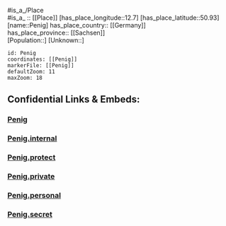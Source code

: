 ﻿---
location: [50.93,12.7] 
mapzoom: [7,12] 
mapmarker: city 
type: City
tags:
- geo/City


SpocWebEntityId: 33291
isDeleted: false
confidential: public

---
#is_a_/Place  
#is_a_ :: [[Place]] 
[has_place_longitude::12.7] 
[has_place_latitude::50.93] 
[name::Penig] 
has_place_country:: [[Germany]]  
has_place_province:: [[Sachsen]]  
[Population::] 
[Unknown::] 


```leaflet
id: Penig
coordinates: [[Penig]] 
markerFile: [[Penig]] 
defaultZoom: 11 
maxZoom: 18
```


## Confidential Links & Embeds: 

### [Penig](/_public/Earth/Continent/Europe/Europe~Central/Germany/Germany~East/Sachsen/counties~Sachsen/Mittelsachsen/cities~Mittelsachsen/Penig.md) 

### [Penig.internal](/_internal/Earth/Continent/Europe/Europe~Central/Germany/Germany~East/Sachsen/counties~Sachsen/Mittelsachsen/cities~Mittelsachsen/Penig.internal.md) 

### [Penig.protect](/_protect/Earth/Continent/Europe/Europe~Central/Germany/Germany~East/Sachsen/counties~Sachsen/Mittelsachsen/cities~Mittelsachsen/Penig.protect.md) 

### [Penig.private](/_private/Earth/Continent/Europe/Europe~Central/Germany/Germany~East/Sachsen/counties~Sachsen/Mittelsachsen/cities~Mittelsachsen/Penig.private.md) 

### [Penig.personal](/_personal/Earth/Continent/Europe/Europe~Central/Germany/Germany~East/Sachsen/counties~Sachsen/Mittelsachsen/cities~Mittelsachsen/Penig.personal.md) 

### [Penig.secret](/_secret/Earth/Continent/Europe/Europe~Central/Germany/Germany~East/Sachsen/counties~Sachsen/Mittelsachsen/cities~Mittelsachsen/Penig.secret.md) 
